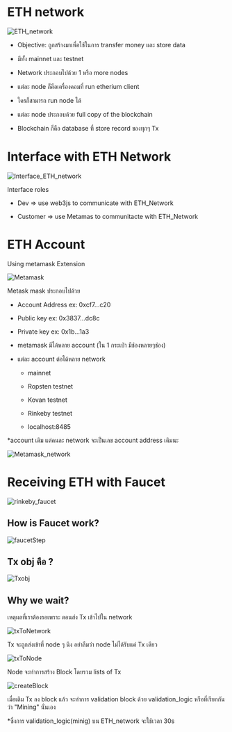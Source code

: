 # ETH network

![ETH_network ](images/eth_network.png)

- Objective: ถูกสร้างมาเพื่อใช้ในการ transfer money และ store data

- มีทั้ง mainnet และ testnet

- Network ประกอบไปด้วย 1 หรือ more nodes

- แต่ละ node ก็คือเครื่องคอมที่ run etherium client

- ใครก็สามารถ run node ได้

- แต่ละ node ประกอบด้วย full copy of the blockchain

- Blockchain ก็คือ database ที่ store record ของทุกๆ Tx

# Interface with ETH Network

![Interface_ETH_network ](images/interface_eth_network.png)

Interface roles

- Dev => use web3js to communicate with ETH_Network

- Customer => use Metamas to communitacte with ETH_Network

# ETH Account

Using metamask Extension

![Metamask ](https://www.ananda.co.th/blog/thegenc/wp-content/uploads/2022/03/Metamask-cover.png)

Metask mask ประกอบไปด้วย

- Account Address ex: 0xcf7...c20

- Public key ex: 0x3837...dc8c

- Private key ex: 0x1b...1a3

- metamask มีได้หลาย account (ใน 1 กระเป๋า มีช่องหลายๆช่อง)

- แต่ละ account ต่อได้หลาย network

  - mainnet

  - Ropsten testnet

  - Kovan testnet

  - Rinkeby testnet

  - localhost:8485

\*account เดิม แต่คนละ network จะเป็นเลข account address เดิมนะ

![Metamask_network ](images/metamask_network.png)

# Receiving ETH with Faucet

![rinkeby_faucet ](images/rinkeby_faucet.png)

## How is Faucet work?

![faucetStep ](images/faucetStep.png)

## Tx obj คือ ?

![Txobj ](images/Txobj.png)

## Why we wait?

เหตุผลที่เราต้องรอเพราะ ตอนส่ง Tx เข้าไปใน network

![txToNetwork ](images/txToNetwork.png)

Tx จะถูกส่งเข้าที่ node ๆ นึง อย่าลืมว่า node ไม่ได้รับแค่ Tx เดียว

![txToNode ](images/txToNode.png)

Node จะทำการสร้าง Block โดยรวม lists of Tx

![createBlock ](images/createBlock.png)

เมื่อเติม Tx ลง block แล้ว จะทำการ validation block ด้วย validation_logic หรือที่เรียกกันว่า "Mining" นั่นเอง

\*ซึ่งการ validation_logic(minig) บน ETH_network จะใช้เวลา 30s

